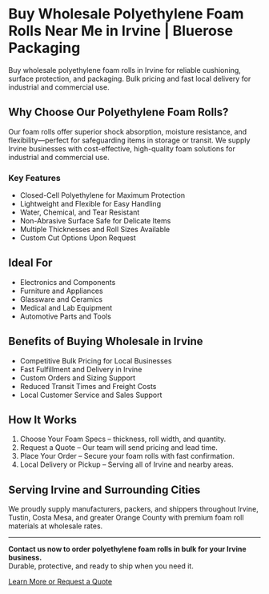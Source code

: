 # Buy Wholesale Polyethylene Foam Rolls Near Me in Irvine | Bluerose Packaging

Buy wholesale polyethylene foam rolls in Irvine for reliable cushioning, surface protection, and packaging. Bulk pricing and fast local delivery for industrial and commercial use.

## Why Choose Our Polyethylene Foam Rolls?

Our foam rolls offer superior shock absorption, moisture resistance, and flexibility—perfect for safeguarding items in storage or transit. We supply Irvine businesses with cost-effective, high-quality foam solutions for industrial and commercial use.

### Key Features

- Closed-Cell Polyethylene for Maximum Protection  
- Lightweight and Flexible for Easy Handling  
- Water, Chemical, and Tear Resistant  
- Non-Abrasive Surface Safe for Delicate Items  
- Multiple Thicknesses and Roll Sizes Available  
- Custom Cut Options Upon Request  

## Ideal For

- Electronics and Components  
- Furniture and Appliances  
- Glassware and Ceramics  
- Medical and Lab Equipment  
- Automotive Parts and Tools  

## Benefits of Buying Wholesale in Irvine

- Competitive Bulk Pricing for Local Businesses  
- Fast Fulfillment and Delivery in Irvine  
- Custom Orders and Sizing Support  
- Reduced Transit Times and Freight Costs  
- Local Customer Service and Sales Support  

## How It Works

1. Choose Your Foam Specs – thickness, roll width, and quantity.  
2. Request a Quote – Our team will send pricing and lead time.  
3. Place Your Order – Secure your foam rolls with fast confirmation.  
4. Local Delivery or Pickup – Serving all of Irvine and nearby areas.

## Serving Irvine and Surrounding Cities

We proudly supply manufacturers, packers, and shippers throughout Irvine, Tustin, Costa Mesa, and greater Orange County with premium foam roll materials at wholesale rates.

---

**Contact us now to order polyethylene foam rolls in bulk for your Irvine business.**  
Durable, protective, and ready to ship when you need it.

[Learn More or Request a Quote](https://www.bluerosepackaging.com/location/irvine/buy-wholesale-polyethylene-foam-rolls-near-me-in-irvine/)

